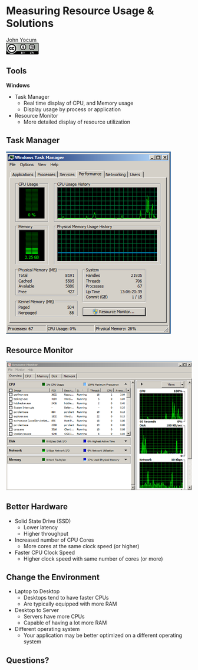 # Measuring Resource Usage & Solutions
John Yocum  
![CC BY-SA 4.0](../images/cc_by-sa_4.png)  



## Tools

**Windows**

- Task Manager
    - Real time display of CPU, and Memory usage
    - Display usage by process or application
- Resource Monitor
    - More detailed display of resource utilization

## Task Manager

![](images/Measuring_Task_Manager.png)

## Resource Monitor

![](images/Measuring_Resource_Monitor.png)

## Better Hardware

- Solid State Drive (SSD)
    - Lower latency
    - Higher throughput
- Increased number of CPU Cores
    - More cores at the same clock speed (or higher)
- Faster CPU Clock Speed
    - Higher clock speed with same number of cores (or more)

## Change the Environment

- Laptop to Desktop
    - Desktops tend to have faster CPUs
    - Are typically equipped with more RAM
- Desktop to Server
    - Servers have more CPUs
    - Capable of having a lot more RAM
- Different operating system
    - Your application may be better optimized on a different operating system
    
## Questions?
